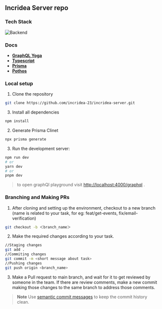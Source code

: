 ## Incridea Server repo

### Tech Stack

![Backend](https://user-images.githubusercontent.com/62538932/217338220-7b2a5832-6072-4839-a85d-0df1b37cee0e.png)

### Docs


- [**GraphQL Yoga**](https://the-guild.dev/graphql/yoga-server/docs/)
- [**Typescript**](https://www.typescriptlang.org/docs/)
- [**Prisma**](https://www.prisma.io/docs/)
- [**Pothos**](https://pothos-graphql.dev/docs/guide/)


### Local setup

1. Clone the repository

```bash
git clone https://github.com/incridea-23/incridea-server.git
```

3. Install all dependencies

```bash
npm install
```

2. Generate Prisma Clinet 

```bash
npx prisma generate
```

3. Run the development server:

```bash
npm run dev
# or
yarn dev
# or
pnpm dev
```

> to open graphQl playground visit [http://localhost:4000/graphql](http://localhost:4000/graphql) .

### Branching and Making PRs

1. After cloning and setting up the environment, checkout to a new branch (name is related to your task, for eg: feat/get-events, fix/email-verification)

```bash
git checkout -b ＜branch_name＞
```

2. Make the required changes according to your task.

```bash
//Staging changes
git add .
//Commiting changes
git commit -m <short message about task>
//Pushing changes
git push origin <branch_name>
```

3. Make a Pull request to main branch, and wait for it to get reviewed by someone in the team. If there are review comments, make a new commit making those changes to the same branch to address those comments.

> **Note**
> Use [semantic commit messages](https://gist.github.com/joshbuchea/6f47e86d2510bce28f8e7f42ae84c716) to keep the commit history clean.
